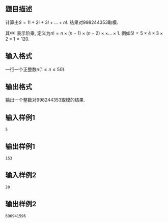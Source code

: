 ## 题目描述

计算出$S = 1! + 2! + 3! + ... + n!$. 结果对$998244353$取模. 

其中$!$ 表示阶乘, 定义为$n! = n \times (n-1) \times (n-2) \times \times ... \times 1$. 例如$5! = 5 \times 4 \times 3 \times 2 \times 1 = 120$.

## 输入格式

一行一个正整数$n(1 \le n \le 50)$.

## 输出格式

输出一个整数对$998244353$取模的结果. 

## 输入样例1
```text
5
```

## 输出样例1
```text
153
```

## 输入样例2
```text
20
```

## 输出样例2
```text
696941596
```